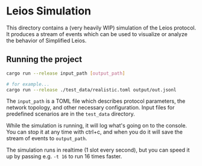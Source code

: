 # Leios Simulation

This directory contains a (very heavily WIP) simulation of the Leios protocol. It produces a stream of events which can be used to visualize or analyze the behavior of Simplified Leios.

## Running the project

```sh
cargo run --release input_path [output_path]

# for example...
cargo run --release ./test_data/realistic.toml output/out.jsonl
```

The `input_path` is a TOML file which describes protocol parameters, the network topology, and other necessary configuration. Input files for predefined scenarios are in the `test_data` directory.

While the simulation is running, it will log what's going on to the console. You can stop it at any time with ctrl+c, and when you do it will save the stream of events to `output_path`.

The simulation runs in realtime (1 slot every second), but you can speed it up by passing e.g. `-t 16` to run 16 times faster.
